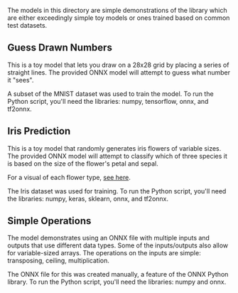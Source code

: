 The models in this directory are simple demonstrations of the library which are either exceedingly simple toy models or ones trained based on common test datasets.

## Guess Drawn Numbers

This is a toy model that lets you draw on a 28x28 grid by placing a series of straight lines. The provided ONNX model will attempt to guess what number it "sees".

A subset of the MNIST dataset was used to train the model. To run the Python script, you'll need the libraries: numpy, tensorflow, onnx, and tf2onnx.

## Iris Prediction

This is a toy model that randomly generates iris flowers of variable sizes. The provided ONNX model will attempt to classify which of three species it is based on the size of the flower's petal and sepal. 

For a visual of each flower type, [see here](https://s3.amazonaws.com/assets.datacamp.com/blog_assets/Machine+Learning+R/iris-machinelearning.png).

The Iris dataset was used for training. To run the Python script, you'll need the libraries: numpy, keras, sklearn, onnx, and tf2onnx.

## Simple Operations

The model demonstrates using an ONNX file with multiple inputs and outputs that use different data types. Some of the inputs/outputs also allow for variable-sized arrays.
The operations on the inputs are simple: transposing, ceiling, multiplication.

The ONNX file for this was created manually, a feature of the ONNX Python library. To run the Python script, you'll need the libraries: numpy and onnx.
